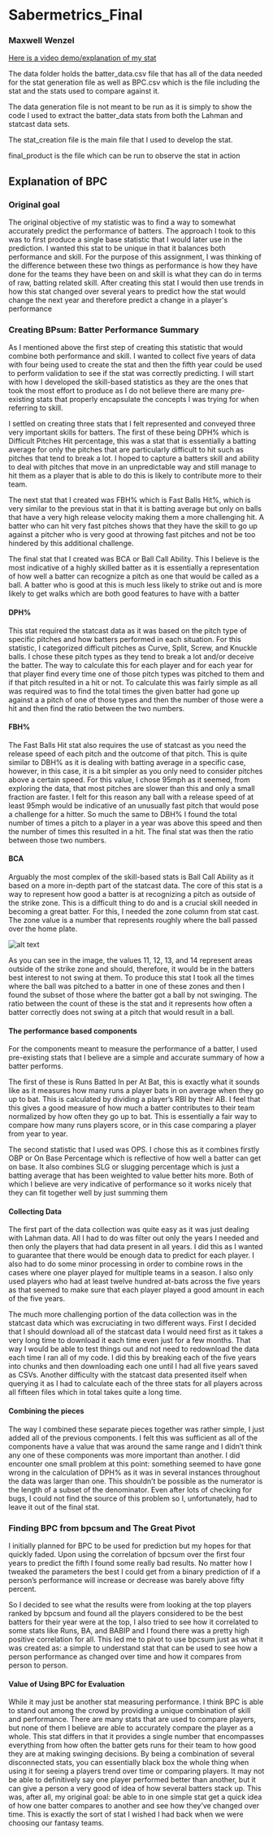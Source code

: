 # Sabermetrics_Final
### Maxwell Wenzel

[Here is a video demo/explanation of my stat](https://youtu.be/fIRL56sfnII)

The data folder holds the batter_data.csv file that has all of the data needed for the stat generation file as well as BPC.csv which is the file including the stat and the stats used to compare against it.

The data generation file is not meant to be run as it is simply to show the code I used to extract the batter_data stats from both the Lahman and statcast data sets.

The stat_creation file is the main file that I used to develop the stat.

final_product is the file which can be run to observe the stat in action 

## Explanation of BPC

### Original goal
The original objective of my statistic was to find a way to somewhat accurately predict the performance of batters. The approach I took to this was to first produce a single base statistic that I would later use in the prediction. I wanted this stat to be unique in that it balances both performance and skill. For the purpose of this assignment, I was thinking of the difference between these two things as performance is how they have done for the teams they have been on and skill is what they can do in terms of raw, batting related skill. After creating this stat I would then use trends in how this stat changed over several years to predict how the stat would change the next year and therefore predict a change in a player's performance

### Creating BPsum: Batter Performance Summary

As I mentioned above the first step of creating this statistic that would combine both performance and skill. I wanted to collect five years of data with four being used to create the stat and then the fifth year could be used to perform validation to see if the stat was correctly predicting. I will start with how I developed the skill-based statistics as they are the ones that took the most effort to produce as I do not believe there are many pre-existing stats that properly encapsulate the concepts I was trying for when referring to skill.

I settled on creating three stats that I felt represented and conveyed three very important skills for batters. The first of these being DPH% which is Difficult Pitches Hit percentage, this was a stat that is essentially a batting average for only the pitches that are particularly difficult to hit such as pitches that tend to break a lot. I hoped to capture a batters skill and ability to deal with pitches that move in an unpredictable way and still manage to hit them as a player that is able to do this is likely to contribute more to their team.

The next stat that I created was FBH% which is Fast Balls Hit%, which is very similar to the previous stat in that it is batting average but only on balls that have a very high release velocity making them a more challenging hit.  A batter who can hit very fast pitches shows that they have the skill to go up against a pitcher who is very good at throwing fast pitches and not be too hindered by this additional challenge. 

The final stat that I created was BCA or Ball Call Ability. This I believe is the most indicative of a highly skilled batter as it is essentially a representation of how well a batter can recognize a pitch as one that would be called as a ball. A batter who is good at this is much less likely to strike out and is more likely to get walks which are both good features to have with a batter

#### DPH%

This stat required the statcast data as it was based on the pitch type of specific pitches and how batters performed in each situation. For this statistic, I categorized difficult pitches as Curve, Split, Screw, and Knuckle balls. I chose these pitch types as they tend to break a lot and/or deceive the batter. The way to calculate this for each player and for each year for that player find every time one of those pitch types was pitched to them and if that pitch resulted in a hit or not. To calculate this was fairly simple as all was required was to find the total times the given batter had gone up against a a pitch of one of those types and then the number of those were a hit and then find the ratio between the two numbers. 

#### FBH%

The Fast Balls Hit stat also requires the use of statcast as you need the release speed of each pitch and the outcome of that pitch. This is quite similar to DBH% as it is dealing with batting average in a specific case, however, in this case, it is a bit simpler as you only need to consider pitches above a certain speed. For this value, I chose 95mph as it seemed, from exploring the data, that most pitches are slower than this and only a small fraction are faster. I felt for this reason any ball with a release speed of at least 95mph would be indicative of an unusually fast pitch that would pose a challenge for a hitter. So much the same to DBH% I found the total number of times a pitch to a player in a year was above this speed and then the number of times this resulted in a hit. The final stat was then the ratio between those two numbers.

#### BCA

Arguably the most complex of the skill-based stats is Ball Call Ability as it based on a more in-depth part of the statcast data. The core of this stat is a way to represent how good a batter is at recognizing a pitch as outside of the strike zone. This is a difficult thing to do and is a crucial skill needed in becoming a great batter. For this, I needed the zone column from stat cast. The zone value is a number that represents roughly where the ball passed over the home plate. 

![alt text](https://baseballsavant.mlb.com/sections/statcast_search_v2/images/zones.png "Image From BaseballSavant")

As you can see in the image, the values 11, 12, 13, and 14 represent areas outside of the strike zone and should, therefore, it would be in the batters best interest to not swing at them. To produce this stat I took all the times where the ball was pitched to a batter in one of these zones and then I found the subset of those where the batter got a ball by not swinging. The ratio between the count of these is the stat and it represents how often a batter correctly does not swing at a pitch that would result in a ball. 

#### The performance based components

For the components meant to measure the performance of a batter, I used pre-existing stats that I believe are a simple and accurate summary of how a batter performs.

The first of these is Runs Batted In per At Bat, this is exactly what it sounds like as it measures how many runs a player bats in on average when they go up to bat. This is calculated by dividing a player’s RBI by their AB. I feel that this gives a good measure of how much a batter contributes to their team normalized by how often they go up to bat. This is essentially a fair way to compare how many runs players score, or in this case comparing a player from year to year. 

The second statistic that I used was OPS. I chose this as it combines firstly OBP or On Base Percentage which is reflective of how well a batter can get on base. It also combines SLG or slugging percentage which is just a batting average that has been weighted to value better hits more. Both of which I believe are very indicative of performance so it works nicely that they can fit together well by just summing them


#### Collecting Data

The first part of the data collection was quite easy as it was just dealing with Lahman data. All I had to do was filter out only the years I needed and then only the players that had data present in all years. I did this as I wanted to guarantee that there would be enough data to predict for each player. I also had to do some minor processing in order to combine rows in the cases where one player played for multiple teams in a season. I also only used players who had at least twelve hundred at-bats across the five years as that seemed to make sure that each player played a good amount in each of the five years.

The much more challenging portion of the data collection was in the statcast data which was excruciating in two different ways. First I decided that I should download all of the statcast data I would need first as it takes a very long time to download it each time even just for a few months. That way I would be able to test things out and not need to redownload the data each time I ran all of my code. I did this by breaking each of the five years into chunks and then downloading each one until I had all five years saved as CSVs. Another difficulty with the statcast data presented itself when querying it as I had to calculate each of the three stats for all players across all fifteen files which in total takes quite a long time. 

#### Combining the pieces

The way I combined these separate pieces together was rather simple, I just added all of the previous components. I felt this was sufficient as all of the components have a value that was around the same range and I didn’t think any one of these components was more important than another. I did encounter one small problem at this point: something seemed to have gone wrong in the calculation of DPH% as it was in several instances throughout the data was larger than one. This shouldn’t be possible as the numerator is the length of a subset of the denominator. Even after lots of checking for bugs, I could not find the source of this problem so I, unfortunately, had to leave it out of the final stat.

### Finding BPC from bpcsum and The Great Pivot

I initially planned for BPC to be used for prediction but my hopes for that quickly faded. Upon using the correlation of bpcsum over the first four years to predict the fifth I found some really bad results. No matter how I tweaked the parameters the best I could get from a binary prediction of if a person’s performance will increase or decrease was barely above fifty percent. 

So I decided to see what the results were from looking at the top players ranked by bpcsum and found all the players considered to be the best batters for their year were at the top, I also tried to see how it correlated to some stats like Runs, BA, and BABIP and I found there was a pretty high positive correlation for all. This led me to pivot to use bpcsum just as what it was created as: a simple to understand stat that can be used to see how a person performance as changed over time and how it compares from person to person. 

#### Value of Using BPC for Evaluation

While it may just be another stat measuring performance. I think BPC is able to stand out among the crowd by providing a unique combination of skill and performance. There are many stats that are used to compare players, but none of them I believe are able to accurately compare the player as a whole. This stat differs in that it provides a single number that encompasses everything from how often the batter gets runs for their team to how good they are at making swinging decisions. By being a combination of several disconnected stats, you can essentially black box the whole thing when using it for seeing a players trend over time or comparing players. It may not be able to definitively say one player performed better than another, but it can give a person a very good of idea of how several batters stack up. This was, after all, my original goal: be able to in one simple stat get a quick idea of how one batter compares to another and see how they’ve changed over time. This is exactly the sort of stat I wished I had back when we were choosing our fantasy teams. 
